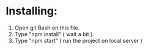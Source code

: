 # Installing:

1) Open git Bash on this file.
2) Type "npm install" ( wait a bit ).
3) Type "npm start" ( run the project on local server )
